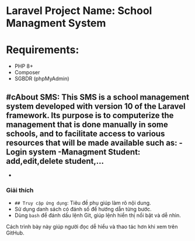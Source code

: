 # Laravel Project Name: School Managment System





# Requirements:
- PHP 8+
- Composer
- SGBDR (phpMyAdmin)

#cAbout SMS:
This SMS is a school management system developed with version 10 of the Laravel framework. Its purpose is to computerize the management that is done manually in some schools, and to facilitate access to various resources that will be made available such as:
-Login system
-Managment Student: add,edit,delete student,...
-
-





### Giải thích
- `## Truy cập ứng dụng`: Tiêu đề phụ giúp làm rõ nội dung.
- Sử dụng danh sách có đánh số để hướng dẫn từng bước.
- Dùng `bash` để đánh dấu lệnh Git, giúp lệnh hiển thị nổi bật và dễ nhìn.

Cách trình bày này giúp người đọc dễ hiểu và thao tác hơn khi xem trên GitHub.

